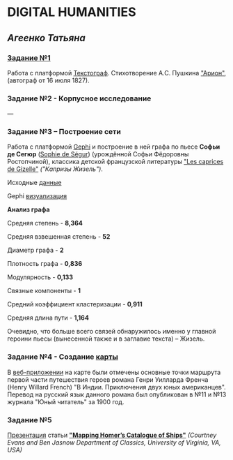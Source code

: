 # DIGITAL HUMANITIES
## *Агеенко Татьяна*
### [Задание №1](https://github.com/Tatiana-ageenko/ageenko/blob/master/Источник.xml)
Работа с платформой [Текстограф](http://textograf.ru/).
Стихотворение А.С. Пушкина ["Арион"](http://rvb.ru/pushkin/01text/01versus/0423_36/1827/0439.htm), (автограф от 16 июля 1827).
### Задание №2 - Корпусное исследование
––
### Задание №3 – Построение сети 
Работа с платформой [Gephi](https://gephi.org) и построение в ней графа по пьесе **Софьи де Сегюр** ([Sophie de Ségur](https://fr.wikipedia.org/wiki/Comtesse_de_Ségur)) (урождённой Софьи Фёдоровны Ростопчиной), классика детской французской литературы ["Les caprices de Gizelle"](https://fr.wikisource.org/wiki/Comédies_et_proverbes/Les_Caprices_de_Gizelle) *("Капризы Жизель")*.

Исходные [данные](https://github.com/Tatiana-ageenko/ageenko/blob/master/Les%20Caprices%20de%20Gisèle.csv)

Gephi [визуализация](https://github.com/Tatiana-ageenko/ageenko/blob/master/Les%20Caprices%20de%20Gisèle.png)

**Анализ графа**

Средняя степень - **8,364**

Средняя взвешенная степень - **52**

Диаметр графа - **2**

Плотность графа - **0,836**

Модулярность - **0,133**

Связные компоненты - **1**

Средний коэффициент кластеризации - **0,911**

Средняя длина пути - **1,164**

Очевидно, что больше всего связей обнаружилось именно у главной героини пьесы (вынесенной также и в заглавие текста) – Жизель.

### Задание №4 - Создание [карты](https://github.com/Tatiana-ageenko/ageenko/blob/master/map_geojson.geojson)
В [веб-приложении](http://geojson.io/) на карте были отмечены основные точки маршрута первой части путешествия героев романа Генри Уилларда Френча (Henry Willard French) "В Индии. Приключения двух юных американцев". Перевод на русский язык данного романа был опубликован в №11 и №13 журнала "Юный читатель" за 1900 год.

### Задание №5
[Презентация](https://raw.githubusercontent.com/Tatiana-ageenko/ageenko/master/Агеенко%20.pptx) статьи **["Mapping Homer’s Catalogue of Ships"](https://cloud.mail.ru/public/HLmc/xdm7K3P2L/Mapping%20Homers%20Catalogue%20of%20Ships.pdf)**
*(Courtney Evans and Ben Jasnow
Department of Classics, University of Virginia, VA, USA)*
